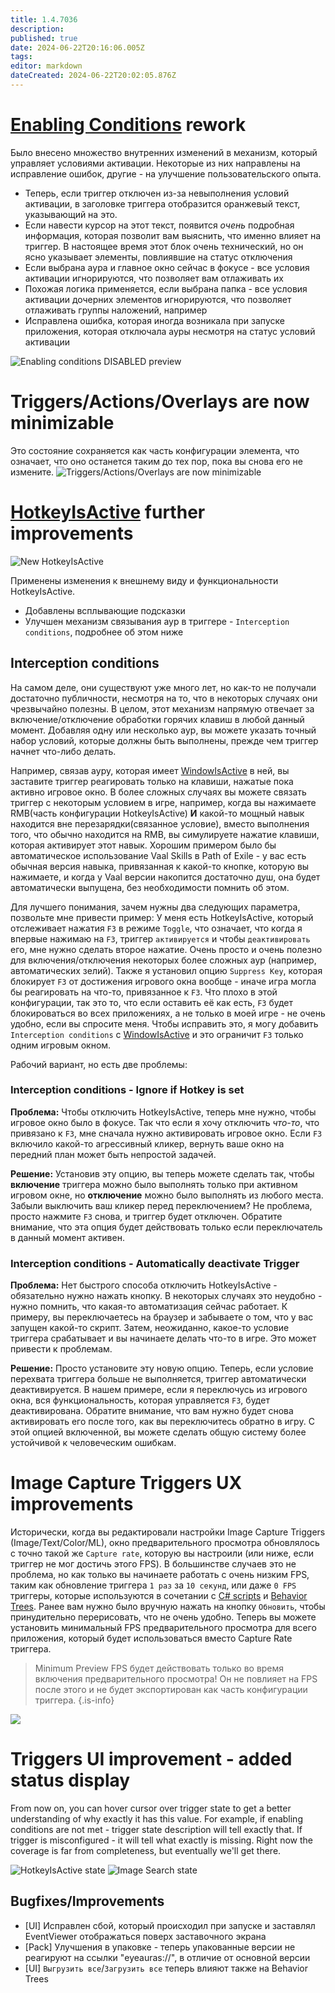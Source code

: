 ```yaml
---
title: 1.4.7036
description: 
published: true
date: 2024-06-22T20:16:06.005Z
tags: 
editor: markdown
dateCreated: 2024-06-22T20:02:05.876Z
---
```


# [Enabling Conditions](/en/features/enabling-conditions) rework
Было внесено множество внутренних изменений в механизм, который управляет условиями активации. Некоторые из них направлены на исправление ошибок, другие - на улучшение пользовательского опыта.

- Теперь, если триггер отключен из-за невыполнения условий активации, в заголовке триггера отобразится оранжевый текст, указывающий на это.
- Если навести курсор на этот текст, появится *очень* подробная информация, которая позволит вам выяснить, что именно влияет на триггер. В настоящее время этот блок очень технический, но он ясно указывает элементы, повлиявшие на статус отключения
- Если выбрана аура и главное окно сейчас в фокусе - все условия активации игнорируются, что позволяет вам отлаживать их
- Похожая логика применяется, если выбрана папка - все условия активации дочерних элементов игнорируются, что позволяет отлаживать группы наложений, например
- Исправлена ошибка, которая иногда возникала при запуске приложения, которая отключала ауры несмотря на статус условий активации

![Enabling conditions DISABLED preview](https://s3.eyeauras.net/media/2024/06/EyeAuras_q36at36WkBf43myU.png)

# Triggers/Actions/Overlays are now minimizable
Это состояние сохраняется как часть конфигурации элемента, что означает, что оно останется таким до тех пор, пока вы снова его не измените.
![Triggers/Actions/Overlays are now minimizable](https://s3.eyeauras.net/media/2024/06/EyeAuras_Nbo9rjSiy906CTC1.png)

# [HotkeyIsActive](/en/triggers/hotkey-is-active) further improvements
![New HotkeyIsActive](https://s3.eyeauras.net/media/2024/06/EyeAuras_tamGDBtZFzTqqvoW.png)

Применены изменения к внешнему виду и функциональности HotkeyIsActive. 
- Добавлены всплывающие подсказки
- Улучшен механизм связывания аур в триггере - `Interception conditions`, подробнее об этом ниже

## Interception conditions
На самом деле, они существуют уже много лет, но как-то не получали достаточно публичности, несмотря на то, что в некоторых случаях они чрезвычайно полезны.
В целом, этот механизм напрямую отвечает за включение/отключение обработки горячих клавиш в любой данный момент. Добавляя одну или несколько аур, вы можете указать точный набор условий, которые должны быть выполнены, прежде чем триггер начнет что-либо делать.

Например, связав ауру, которая имеет [WindowIsActive](/en/triggers/window-is-active) в ней, вы заставите триггер реагировать только на клавиши, нажатые пока активно игровое окно.
В более сложных случаях вы можете связать триггер с некоторым условием в игре, например, когда вы нажимаете RMB(часть конфигурации HotkeyIsActive) **И** какой-то мощный навык находится вне перезарядки(связанное условие), вместо выполнения того, что обычно находится на RMB, вы симулируете нажатие клавиши, которая активирует этот навык. Хорошим примером было бы автоматическое использование Vaal Skills в Path of Exile - у вас есть обычная версия навыка, привязанная к какой-то кнопке, которую вы нажимаете, и когда у Vaal версии накопится достаточно душ, она будет автоматически выпущена, без необходимости помнить об этом.

Для лучшего понимания, зачем нужны два следующих параметра, позвольте мне привести пример:
У меня есть HotkeyIsActive, который отслеживает нажатия `F3` в режиме `Toggle`, что означает, что когда я впервые нажимаю на `F3`, триггер `активируется` и чтобы `деактивировать` его, мне нужно сделать второе нажатие. Очень просто и очень полезно для включения/отключения некоторых более сложных аур (например, автоматических зелий). Также я установил опцию `Suppress Key`, которая блокирует `F3` от достижения игрового окна вообще - иначе игра могла бы реагировать на что-то, привязанное к `F3`. Что плохо в этой конфигурации, так это то, что если оставить её как есть, `F3` будет блокироваться во всех приложениях, а не только в моей игре - не очень удобно, если вы спросите меня.
Чтобы исправить это, я могу добавить `Interception conditions` с [WindowIsActive](/en/triggers/window-is-active) и это ограничит `F3` только одним игровым окном.

Рабочий вариант, но есть две проблемы:

### Interception conditions - Ignore if Hotkey is set
**Проблема:**
Чтобы отключить HotkeyIsActive, теперь мне нужно, чтобы игровое окно было в фокусе. Так что если я хочу отключить _что-то_, что привязано к `F3`, мне сначала нужно активировать игровое окно. Если `F3` включило какой-то агрессивный кликер, вернуть ваше окно на передний план может быть непростой задачей.

**Решение:**
Установив эту опцию, вы теперь можете сделать так, чтобы **включение** триггера можно было выполнять только при активном игровом окне, но **отключение** можно было выполнять из любого места. Забыли выключить ваш кликер перед переключением? Не проблема, просто нажмите `F3` снова, и триггер будет отключен.
Обратите внимание, что эта опция будет действовать только если переключатель в данный момент активен.

### Interception conditions - Automatically deactivate Trigger
**Проблема:**
Нет быстрого способа отключить HotkeyIsActive - обязательно нужно нажать кнопку. В некоторых случаях это неудобно - нужно помнить, что какая-то автоматизация сейчас работает. К примеру, вы переключаетесь на браузер и забываете о том, что у вас запущен какой-то скрипт. Затем, неожиданно, какое-то условие триггера срабатывает и вы начинаете делать что-то в игре. Это может привести к проблемам.

**Решение:**
Просто установите эту новую опцию. Теперь, если условие перехвата триггера больше не выполняется, триггер автоматически деактивируется. В нашем примере, если я переключусь из игрового окна, вся функциональность, которая управляется `F3`, будет деактивирована. Обратите внимание, что вам нужно будет снова активировать его после того, как вы переключитесь обратно в игру. С этой опцией включенной, вы можете сделать общую систему более устойчивой к человеческим ошибкам.

# Image Capture Triggers UX improvements
Исторически, когда вы редактировали настройки Image Capture Triggers (Image/Text/Color/ML), окно предварительного просмотра обновлялось с точно такой же `Capture rate`, которую вы настроили (или ниже, если триггер не мог достичь этого FPS). В большинстве случаев это не проблема, но как только вы начинаете работать с очень низким FPS, таким как обновление триггера `1 раз` за `10 секунд`, или даже `0 FPS` триггеры, которые используются в сочетании с [C# scripts](/en/scripting/getting-started) и [Behavior Trees](/en/behavior-trees/gettings-started). Ранее вам нужно было вручную нажать на кнопку `Обновить`, чтобы принудительно перерисовать, что не очень удобно. Теперь вы можете установить минимальный FPS предварительного просмотра для всего приложения, который будет использоваться вместо Capture Rate триггера.

> Minimum Preview FPS будет действовать только во время включения предварительного просмотра! Он не повлияет на FPS после этого и не будет экспортирован как часть конфигурации триггера.
{.is-info}

![](https://s3.eyeauras.net/media/2024/06/EyeAuras_ne0AQtHXACipv7AM.png)

# Triggers UI improvement - added status display
From now on, you can hover cursor over trigger state to get a better understanding of why exactly it has this value. For example, if enabling conditions are not met - trigger state description will tell exactly that. If trigger is misconfigured - it will tell what exactly is missing. Right now the coverage is far from completeness, but eventually we'll get there.

![HotkeyIsActive state](https://s3.eyeauras.net/media/2024/06/EyeAuras_x1B1uqyaYXI3U3n0.png)
![Image Search state](https://s3.eyeauras.net/media/2024/06/EyeAuras_LLrQpkkvCAOibbf4.png)



## Bugfixes/Improvements
- [UI] Исправлен сбой, который происходил при запуске и заставлял EventViewer отображаться поверх заставочного экрана
- [Pack] Улучшения в упаковке - теперь упакованные версии не реагируют на ссылки "eyeauras://", в отличие от основной версии
- [UI] `Выгрузить все`/`Загрузить все` теперь влияют также на Behavior Trees

